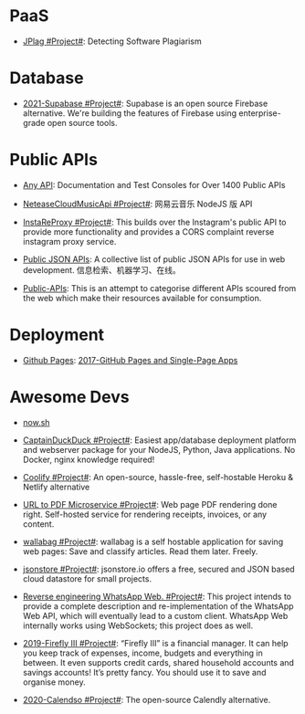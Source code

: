 # PaaS

- [JPlag #Project#](https://github.com/jplag/jplag): Detecting Software Plagiarism

# Database

- [2021-Supabase #Project#](https://github.com/supabase/supabase): Supabase is an open source Firebase alternative. We're building the features of Firebase using enterprise-grade open source tools.

# Public APIs

- [Any API](https://any-api.com/): Documentation and Test Consoles for Over 1400 Public APIs

- [NeteaseCloudMusicApi #Project#](https://binaryify.github.io/NeteaseCloudMusicApi/#/): 网易云音乐 NodeJS 版 API

- [InstaReProxy #Project#](https://github.com/whizzzkid/instagram-proxy-api): This builds over the Instagram's public API to provide more functionality and provides a CORS complaint reverse instagram proxy service.

- [Public JSON APIs](https://github.com/public-apis/public-apis): A collective list of public JSON APIs for use in web development. 信息检索、机器学习、在线。

- [Public-APIs](https://github.com/n0shake/Public-APIs): This is an attempt to categorise different APIs scoured from the web which make their resources available for consumption.

# Deployment

- [Github Pages](): [2017-GitHub Pages and Single-Page Apps](https://dev.to/_evansalter/github-pages-and-single-page-apps)

# Awesome Devs

- [now.sh]()

- [CaptainDuckDuck #Project#](https://github.com/githubsaturn/captainduckduck): Easiest app/database deployment platform and webserver package for your NodeJS, Python, Java applications. No Docker, nginx knowledge required!

- [Coolify #Project#](https://coollabs.io/coolify): An open-source, hassle-free, self-hostable Heroku & Netlify alternative

- [URL to PDF Microservice #Project#](https://github.com/alvarcarto/url-to-pdf-api): Web page PDF rendering done right. Self-hosted service for rendering receipts, invoices, or any content.

- [wallabag #Project#](https://github.com/wallabag/wallabag): wallabag is a self hostable application for saving web pages: Save and classify articles. Read them later. Freely.

- [jsonstore #Project#](https://github.com/bluzi/jsonstore): jsonstore.io offers a free, secured and JSON based cloud datastore for small projects.

- [Reverse engineering WhatsApp Web. #Project#](https://github.com/sigalor/whatsapp-web-reveng): This project intends to provide a complete description and re-implementation of the WhatsApp Web API, which will eventually lead to a custom client. WhatsApp Web internally works using WebSockets; this project does as well.

- [2019-Firefly III #Project#](https://firefly-iii.org/about-general.html): “Firefly III” is a financial manager. It can help you keep track of expenses, income, budgets and everything in between. It even supports credit cards, shared household accounts and savings accounts! It’s pretty fancy. You should use it to save and organise money.

- [2020-Calendso #Project#](https://github.com/calendso/calendso): The open-source Calendly alternative.
